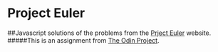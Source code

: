 # Project Euler
##Javascript solutions of the problems from the [Prject Euler](https://projecteuler.net) website.
#####This is an assignment from [The Odin Project](http://www.theodinproject.com).